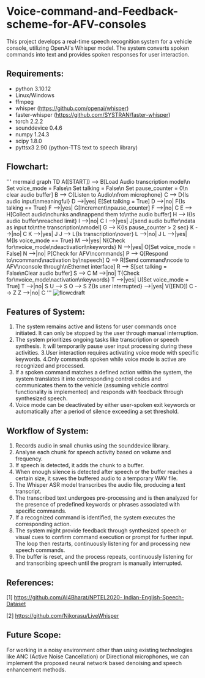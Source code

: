 # Voice-command-and-Feedback-scheme-for-AFV-consoles

This project develops a real-time speech recognition system for a vehicle console, utilizing OpenAI's Whisper model. The system converts spoken commands into text and provides spoken responses for user interaction.

## Requirements:

- python 3.10.12
- Linux/Windows
- ffmpeg
- whisper (https://github.com/openai/whisper)
- faster-whisper (https://github.com/SYSTRAN/faster-whisper)
- torch 2.2.2
- sounddevice 0.4.6
- numpy 1.24.3
- scipy 1.8.0
- pyttsx3 2.90 (python-TTS text to speech library)

## Flowchart:
''' mermaid
graph TD
    A([START]) --> B[Load Audio transcription model\n Set voice_mode = False\n Set talking = False\n Set pause_counter = 0\n clear audio buffer]
    B --> C{Listen to Audio\nfrom microphone}
    C --> D{Is audio input\nmeaningful}
    D -->|yes| E[Set talking = True]
    D -->|no| F{Is talking == True}
    F -->|yes| G[Increment\npause_counter]
    F -->|no| C
    E --> H[Collect audio\nchunks and\nappend them to\nthe audio buffer]
    H --> I{Is audio buffer\nreached limit}
    I -->|no| C
    I -->|yes| J[send audio buffer\ndata as input to\nthe transcription\nmodel]
    G --> K{Is pause_counter > 2 sec}
    K -->|no| C
    K -->|yes| J
    J --> L{Is transcription\nover}
    L -->|no| J
    L -->|yes| M{Is voice_mode == True}
    M -->|yes| N{Check for\nvoice_mode\ndeactivation\nkeywords}
    N -->|yes| O[Set voice_mode = False]
    N -->|no| P[Check for AFV\ncommands]
    P --> Q[Respond to\ncommand\nactivation by\nspeech]
    Q --> R[Send command\ncode to AFV\nconsole through\nEthernet interface]
    R --> S[set talking = False\nClear audio buffer]
    S --> C
    M -->|no| T{Check for\nvoice_mode\nactivation\nkeywords}
    T -->|yes| U[Set voice_mode = True]
    T -->|no| S
    U --> S
    O --> S
    Z{Is user interrupted} -->|yes| V([END])
    C --> Z
    Z -->|no| C
'''
![flowcdraft](https://github.com/Vas8deV/Voice-command-and-Feedback-scheme-for-AFV-consoles/assets/126313237/da8a7828-1584-4865-8ceb-0a7d0a332ca5)

## Features of System:

1. The system remains active and listens for user commands once initiated. It
can only be stopped by the user through manual interruption.
2. The system prioritizes ongoing tasks like transcription or speech synthesis. It
will temporarily pause user input processing during these activities.
3.User interaction requires activating voice mode with specific keywords.
4.Only commands spoken while voice mode is active are recognized and
processed.
5. If a spoken command matches a defined action within the system, the system
translates it into corresponding control codes and communicates them to the vehicle
(assuming vehicle control functionality is implemented) and responds with feedback
through synthesized speech.
6. Voice mode can be deactivated by either user-spoken exit keywords or
automatically after a period of silence exceeding a set threshold.

## Workflow of System:

1. Records audio in small chunks using the sounddevice library.
2. Analyse each chunk for speech activity based on volume and frequency.
3. If speech is detected, it adds the chunk to a buffer.
4. When enough silence is detected after speech or the buffer reaches a certain
size, it saves the buffered audio to a temporary WAV file.
5. The Whisper ASR model transcribes the audio file, producing a text transcript.
6. The transcribed text undergoes pre-processing and is then analyzed for the
presence of predefined keywords or phrases associated with specific commands.
7. If a recognized command is identified, the system executes the corresponding
action.
8. The system might provide feedback through synthesized speech or visual cues
to confirm command execution or prompt for further input. The loop then restarts,
continuously listening for and processing new speech commands.
9. The buffer is reset, and the process repeats, continuously listening for and
transcribing speech until the program is manually interrupted.

## References:

[1] [https://github.com/AI4Bharat/NPTEL2020- Indian-English-Speech-Dataset](https://github.com/AI4Bharat/NPTEL2020-Indian-English-Speech-Dataset)

[2] https://github.com/Nikorasu/LiveWhisper

## Future Scope:

For working in a noisy environment other than using existing technologies like ANC (Active Noise Cancellation) or Directional microphones, we can implement the proposed neural network based denoising and speech enhancement methods.
